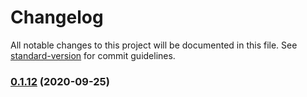 # Changelog

All notable changes to this project will be documented in this file. See [standard-version](https://github.com/conventional-changelog/standard-version) for commit guidelines.

### [0.1.12](https://github.com/nicolalopatriello/galileo/compare/v0.0.2...v0.1.12) (2020-09-25)
